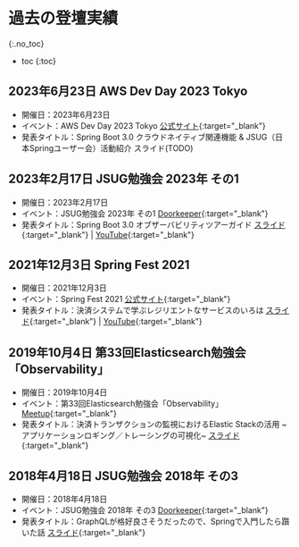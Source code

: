# 過去の登壇実績
{:.no_toc}

* toc
{:toc}

## 2023年6月23日 AWS Dev Day 2023 Tokyo
- 開催日：2023年6月23日
- イベント：AWS Dev Day 2023 Tokyo [公式サイト](https://aws.amazon.com/jp/events/devday/japan/){:target="_blank"}
- 発表タイトル：Spring Boot 3.0 クラウドネイティブ関連機能 & JSUG（日本Springユーザー会）活動紹介 スライド(TODO)

## 2023年2月17日 JSUG勉強会 2023年 その1
- 開催日：2023年2月17日
- イベント：JSUG勉強会 2023年 その1 [Doorkeeper](https://jsug.doorkeeper.jp/events/151317){:target="_blank"}
- 発表タイトル：Spring Boot 3.0 オブザーバビリティツアーガイド [スライド](https://speakerdeck.com/hainet50b/spring-boot-3-dot-0-obuzababiriteituagaido){:target="_blank"} \| [YouTube](https://www.youtube.com/live/yjJ1jyvEaOI?feature=share){:target="_blank"}

<script defer class="speakerdeck-embed" data-id="dac683d90bef403b83c8da842f1f7757" data-ratio="1.77725118483412" src="//speakerdeck.com/assets/embed.js"></script>

## 2021年12月3日 Spring Fest 2021
- 開催日：2021年12月3日
- イベント：Spring Fest 2021 [公式サイト](https://springfest2021.springframework.jp){:target="_blank"}
- 発表タイトル：決済システムで学ぶレジリエントなサービスのいろは [スライド](https://speakerdeck.com/hainet50b/the-guide-of-resilient-service-learned-with-payment-systems){:target="_blank"} \| [YouTube](https://youtu.be/9-yDaFlGTxE){:target="_blank"}

<script defer class="speakerdeck-embed" data-id="8b1a37d4c29a4d4aaa9c828e624d9dd9" data-ratio="1.77777777777778" src="//speakerdeck.com/assets/embed.js"></script>

## 2019年10月4日 第33回Elasticsearch勉強会「Observability」
- 開催日：2019年10月4日
- イベント：第33回Elasticsearch勉強会「Observability」 [Meetup](https://www.meetup.com/ja-JP/tokyo-elastic-fantastics/events/264954133/){:target="_blank"}
- 発表タイトル：決済トランザクションの監視におけるElastic Stackの活用 ~アプリケーションロギング／トレーシングの可視化~ [スライド](https://speakerdeck.com/hainet50b/elastic-stack-for-monitoring-payment-transactions){:target="_blank"}

<script defer class="speakerdeck-embed" data-id="a40ad7745a27411f80485b721f9c9361" data-ratio="1.77777777777778" src="//speakerdeck.com/assets/embed.js"></script>

## 2018年4月18日 JSUG勉強会 2018年 その3
- 開催日：2018年4月18日
- イベント：JSUG勉強会 2018年 その3 [Doorkeeper](https://jsug.doorkeeper.jp/events/73144){:target="_blank"}
- 発表タイトル：GraphQLが格好良さそうだったので、Springで入門したら躓いた話 [スライド](https://speakerdeck.com/hainet50b/graphql-pitfall-for-spring-users){:target="_blank"}

<script defer class="speakerdeck-embed" data-id="188228614ba443b1af87e9cdd25c3755" data-ratio="1.33333333333333" src="//speakerdeck.com/assets/embed.js"></script>

